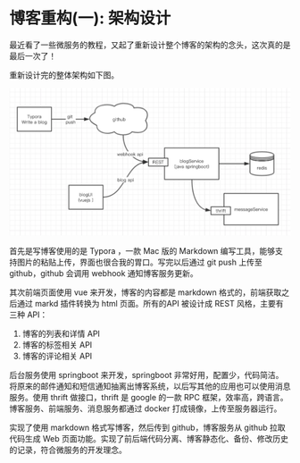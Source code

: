 <!-- {title_en:'blog code refactoring architect design', comment:false, modify:'2018-12-16', tags:['博客','架构'], summary:'最近看了一些微服务的教程，又起了重新设计整个博客的架构的念头，这次真的是最后一次了！'} -->

# 博客重构(一): 架构设计

最近看了一些微服务的教程，又起了重新设计整个博客的架构的念头，这次真的是最后一次了！

重新设计完的整体架构如下图。

![image-20181217154901158](image-20181217154901158-5032941.png)



首先是写博客使用的是 Typora ，一款 Mac 版的 Markdown 编写工具，能够支持图片的粘贴上传，界面也很合我的胃口。写完以后通过 git push 上传至 github，github 会调用 webhook 通知博客服务更新。

其次前端页面使用 vue 来开发，博客的内容都是 markdown 格式的，前端获取之后通过 markd 插件转换为 html 页面。所有的API 被设计成 REST 风格，主要有三种 API：

1. 博客的列表和详情 API
2. 博客的标签相关 API
3. 博客的评论相关 API

后台服务使用 springboot 来开发，springboot 非常好用，配置少，代码简洁。将原来的邮件通知和短信通知抽离出博客系统，以后写其他的应用也可以使用消息服务。使用 thrift 做接口，thrift 是 google 的一款 RPC 框架，效率高，跨语言。博客服务、前端服务、消息服务都通过 docker 打成镜像，上传至服务器运行。

实现了使用 markdown 格式写博客，然后传到 github，博客服务从 github 拉取代码生成 Web 页面功能。实现了前后端代码分离、博客静态化、备份、修改历史的记录，符合微服务的开发理念。

